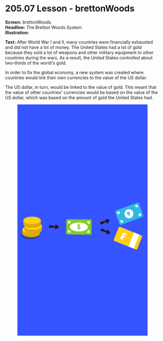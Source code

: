 # 205.07 Lesson - brettonWoods

**Screen:** brettonWoods\
**Headline:** The Bretton Woods System\
**Illustration:**

**Text:**  After World War I and II, many countries were financially exhausted and did not have a lot of money. The United States had a lot of gold because they sold a lot of weapons and other military equipment to other countries during the wars. As a result, the United States controlled about two-thirds of the world's gold.&#x20;

In order to fix the global economy, a new system was created where countries would link their own currencies to the value of the US dollar.&#x20;

The US dollar, in turn, would be linked to the value of gold. This meant that the value of other countries' currencies would be based on the value of the US dollar, which was based on the amount of gold the United States had.

<figure><img src="../.gitbook/assets/205-07.png" alt=""><figcaption></figcaption></figure>
